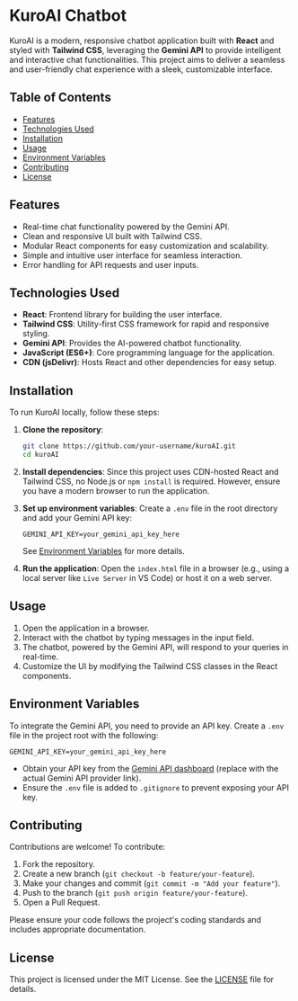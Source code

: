 # KuroAI Chatbot

KuroAI is a modern, responsive chatbot application built with **React** and styled with **Tailwind CSS**, leveraging the **Gemini API** to provide intelligent and interactive chat functionalities. This project aims to deliver a seamless and user-friendly chat experience with a sleek, customizable interface.

## Table of Contents
- [Features](#features)
- [Technologies Used](#technologies-used)
- [Installation](#installation)
- [Usage](#usage)
- [Environment Variables](#environment-variables)
- [Contributing](#contributing)
- [License](#license)

## Features
- Real-time chat functionality powered by the Gemini API.
- Clean and responsive UI built with Tailwind CSS.
- Modular React components for easy customization and scalability.
- Simple and intuitive user interface for seamless interaction.
- Error handling for API requests and user inputs.

## Technologies Used
- **React**: Frontend library for building the user interface.
- **Tailwind CSS**: Utility-first CSS framework for rapid and responsive styling.
- **Gemini API**: Provides the AI-powered chatbot functionality.
- **JavaScript (ES6+)**: Core programming language for the application.
- **CDN (jsDelivr)**: Hosts React and other dependencies for easy setup.

## Installation
To run KuroAI locally, follow these steps:

1. **Clone the repository**:
   ```bash
   git clone https://github.com/your-username/kuroAI.git
   cd kuroAI
   ```

2. **Install dependencies**:
   Since this project uses CDN-hosted React and Tailwind CSS, no Node.js or `npm install` is required. However, ensure you have a modern browser to run the application.

3. **Set up environment variables**:
   Create a `.env` file in the root directory and add your Gemini API key:
   ```plaintext
   GEMINI_API_KEY=your_gemini_api_key_here
   ```
   See [Environment Variables](#environment-variables) for more details.

4. **Run the application**:
   Open the `index.html` file in a browser (e.g., using a local server like `Live Server` in VS Code) or host it on a web server.

## Usage
1. Open the application in a browser.
2. Interact with the chatbot by typing messages in the input field.
3. The chatbot, powered by the Gemini API, will respond to your queries in real-time.
4. Customize the UI by modifying the Tailwind CSS classes in the React components.

## Environment Variables
To integrate the Gemini API, you need to provide an API key. Create a `.env` file in the project root with the following:

```plaintext
GEMINI_API_KEY=your_gemini_api_key_here
```

- Obtain your API key from the [Gemini API dashboard](https://example.com/gemini-api) (replace with the actual Gemini API provider link).
- Ensure the `.env` file is added to `.gitignore` to prevent exposing your API key.

## Contributing
Contributions are welcome! To contribute:
1. Fork the repository.
2. Create a new branch (`git checkout -b feature/your-feature`).
3. Make your changes and commit (`git commit -m "Add your feature"`).
4. Push to the branch (`git push origin feature/your-feature`).
5. Open a Pull Request.

Please ensure your code follows the project's coding standards and includes appropriate documentation.

## License
This project is licensed under the MIT License. See the [LICENSE](LICENSE) file for details.